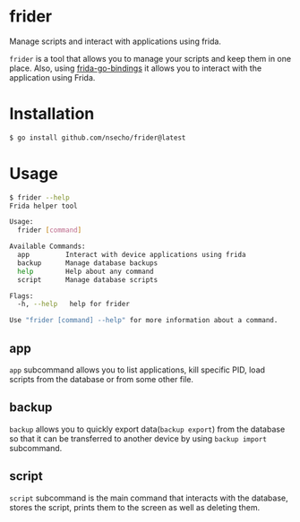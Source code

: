 # frider
Manage scripts and interact with applications using frida.

`frider` is a tool that allows you to manage your scripts and keep them in one place. 
Also, using [frida-go-bindings](https://github.com/frida/frida-go) it allows you to interact with the application 
using Frida.

# Installation

```bash
$ go install github.com/nsecho/frider@latest
```

# Usage

```bash
$ frider --help
Frida helper tool

Usage:
  frider [command]

Available Commands:
  app         Interact with device applications using frida
  backup      Manage database backups
  help        Help about any command
  script      Manage database scripts

Flags:
  -h, --help   help for frider

Use "frider [command] --help" for more information about a command.
```

## app

`app` subcommand allows you to list applications, kill specific PID, load scripts from the database 
or from some other file.

## backup

`backup` allows you to quickly export data(`backup export`) from the database so that it can be transferred to another device by using `backup import` subcommand.

## script

`script` subcommand is the main command that interacts with the database, stores the script, prints them to the screen as well as deleting them.